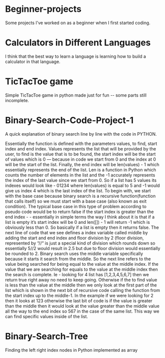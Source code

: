 # Beginner-projects


Some projects I've worked on as a beginner when I first started coding. 


# Calculators in Different Languages

I think that the best way to learn a language is learning how to build a calculator in that language.

# TicTacToe game

Simple TicTacToe game in python made just for fun -- some parts still incomplete.


# Binary-Search-Code-Project-1

A quick explanation of binary search line by line with the code in PYTHON. 

Essentially the function is defined with the parameters values, to find, start index and end index. Values represents the list that will be provided by the user, to find is the value that is to be found, the start index will be the start of values which is 0 — because in code we start from 0 and the index at 0 will be the start of the list. Finally, the end index will be len(values) - 1 which essentially represents the end of the list. Len is a function in Python which counts the number of elements in the list and the -1 accurately represents the index of the last value since we start from 0. So if a list has 5 values its indexes would look like - 01234 where len(values) is equal to 5 and -1 would give us index 4 which is the last index of the list. To begin with, we start with the base case because binary search is a recursive function(function that calls itself) so we must start with a base case (also known as exit condition). The typical base case in this type of problem according to pseudo code would be to return false if the start index is greater than the end index - - essentially in simple terms the way I think about it is that if a list is empty it’s start index will be 0 and len([]) - 1 will return -1 which is obviously less than 0. So basically if a list is empty then it returns false. The next line of code that we see defines a index variable called middle by adding the start and end index and floor division by 2 (floor division, represented by “//“ is just a special kind of division which rounds down so essentially 5//2 would result in 2.5 but due to floor division would essentially be rounded to 2. Binary search uses the middle variable specifically because it starts it search from the middle. So the next line refers to the value being searched for being equal to the value at the middle index. If the value that we are searching for equals to the value at the middle index then the search is complete. Ie - looking for 4 list has [1,2,3,4,5,6,7] then we return true right away no need to keep going. Otherwise if the to find value is less than the value at the middle then we only look at the first part of the list which is shown in the next bit of recursive code calling the function from the start index up to the middle-1. In the example if we were looking for 2 then it looks at 123 otherwise the last bit of code is if the value is greater than the middle then it would look at the value greater than the middle value all the way to the end index so 567 in the case of the same list. This way we can find specific values inside of the list. 

# Binary-Search-Tree

Finding the left right index nodes in Python implemented as array

